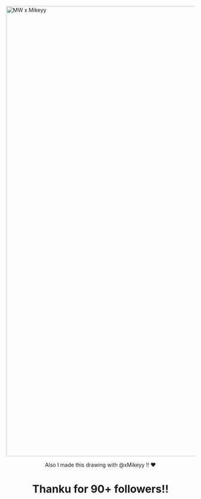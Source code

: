   <p>
  <a href="http://i.ibb.co/ymrF81PS/MW-x-Mikeyy-1.png">
  <img src="http://i.ibb.co/ymrF81PS/MW-x-Mikeyy-1.png" alt="MW x Mikeyy" width="1200">
</a>

<p align="center"> Also I made this drawing with @xMikeyy !! ❤

<h1 align="center">Thanku for 90+ followers!! 
</h1>
